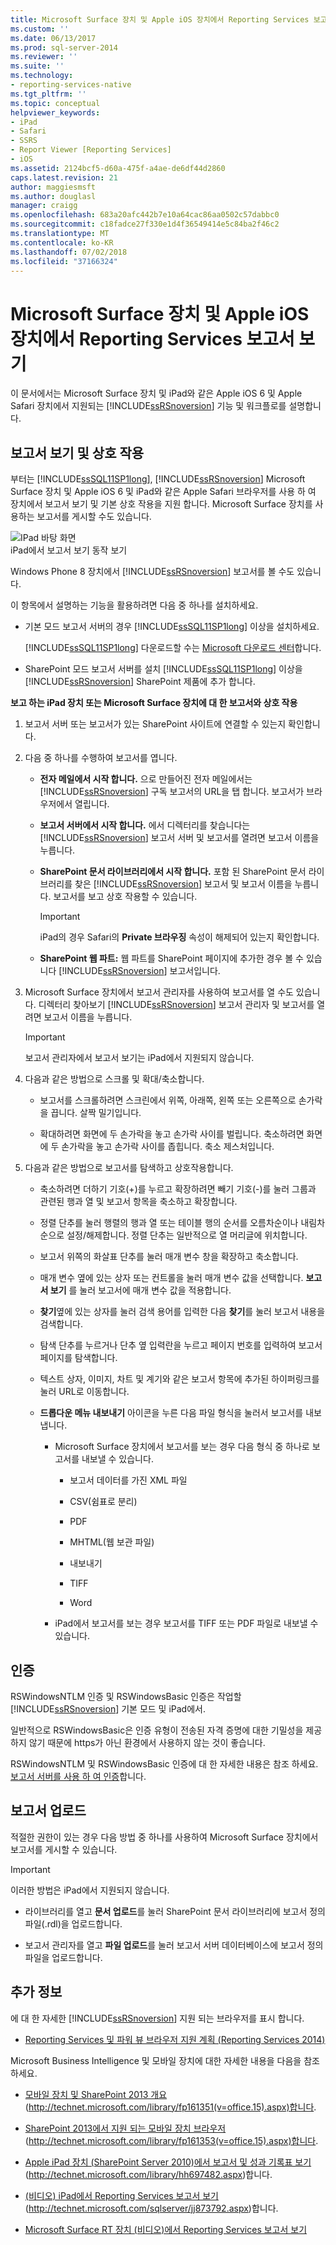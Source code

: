 ```yaml
---
title: Microsoft Surface 장치 및 Apple iOS 장치에서 Reporting Services 보고서 보기 | Microsoft Docs
ms.custom: ''
ms.date: 06/13/2017
ms.prod: sql-server-2014
ms.reviewer: ''
ms.suite: ''
ms.technology:
- reporting-services-native
ms.tgt_pltfrm: ''
ms.topic: conceptual
helpviewer_keywords:
- iPad
- Safari
- SSRS
- Report Viewer [Reporting Services]
- iOS
ms.assetid: 2124bcf5-d60a-475f-a4ae-de6df44d2860
caps.latest.revision: 21
author: maggiesmsft
ms.author: douglasl
manager: craigg
ms.openlocfilehash: 683a20afc442b7e10a64cac86aa0502c57dabbc0
ms.sourcegitcommit: c18fadce27f330e1d4f36549414e5c84ba2f46c2
ms.translationtype: MT
ms.contentlocale: ko-KR
ms.lasthandoff: 07/02/2018
ms.locfileid: "37166324"
---
```

# <a name="view-reporting-services-reports-on-microsoft-surface-devices-and--apple-ios-devices"></a>Microsoft Surface 장치 및 Apple iOS 장치에서 Reporting Services 보고서 보기
  이 문서에서는 Microsoft Surface 장치 및 iPad와 같은 Apple iOS 6 및 Apple Safari 장치에서 지원되는 [!INCLUDE[ssRSnoversion](../includes/ssrsnoversion-md.md)] 기능 및 워크플로를 설명합니다.  
  
## <a name="view-and-interact-with-reports"></a>보고서 보기 및 상호 작용  
 부터는 [!INCLUDE[ssSQL11SP1long](../includes/sssql11sp1long-md.md)], [!INCLUDE[ssRSnoversion](../includes/ssrsnoversion-md.md)] Microsoft Surface 장치 및 Apple iOS 6 및 iPad와 같은 Apple Safari 브라우저를 사용 하 여 장치에서 보고서 보기 및 기본 상호 작용을 지원 합니다. Microsoft Surface 장치를 사용하는 보고서를 게시할 수도 있습니다.  
  
 ![IPad 바탕 화면](media/videothumbnail.jpg "IPad 바탕 화면")  
iPad에서 보고서 보기 동작 보기  
  
 Windows Phone 8 장치에서 [!INCLUDE[ssRSnoversion](../includes/ssrsnoversion-md.md)] 보고서를 볼 수도 있습니다.  
  
 이 항목에서 설명하는 기능을 활용하려면 다음 중 하나를 설치하세요.  
  
-   기본 모드 보고서 서버의 경우 [!INCLUDE[ssSQL11SP1long](../includes/sssql11sp1long-md.md)] 이상을 설치하세요.  
  
     [!INCLUDE[ssSQL11SP1long](../includes/sssql11sp1long-md.md)] 다운로드할 수는 [Microsoft 다운로드 센터](http://www.microsoft.com/download/details.aspx?id=35575)합니다.  
  
-   SharePoint 모드 보고서 서버를 설치 [!INCLUDE[ssSQL11SP1long](../includes/sssql11sp1long-md.md)] 이상을 [!INCLUDE[ssRSnoversion](../includes/ssrsnoversion-md.md)] SharePoint 제품에 추가 합니다.  
  
 **보고 하는 iPad 장치 또는 Microsoft Surface 장치에 대 한 보고서와 상호 작용**  
  
1.  보고서 서버 또는 보고서가 있는 SharePoint 사이트에 연결할 수 있는지 확인합니다.  
  
2.  다음 중 하나를 수행하여 보고서를 엽니다.  
  
    -   **전자 메일에서 시작 합니다.** 으로 만들어진 전자 메일에서는 [!INCLUDE[ssRSnoversion](../includes/ssrsnoversion-md.md)] 구독 보고서의 URL을 탭 합니다. 보고서가 브라우저에서 열립니다.  
  
    -   **보고서 서버에서 시작 합니다.** 에서 디렉터리를 찾습니다는 [!INCLUDE[ssRSnoversion](../includes/ssrsnoversion-md.md)] 보고서 서버 및 보고서를 열려면 보고서 이름을 누릅니다.  
  
    -   **SharePoint 문서 라이브러리에서 시작 합니다.** 포함 된 SharePoint 문서 라이브러리를 찾은 [!INCLUDE[ssRSnoversion](../includes/ssrsnoversion-md.md)] 보고서 및 보고서 이름을 누릅니다. 보고서를 보고 상호 작용할 수 있습니다.  
  
        > [!IMPORTANT]  
        >  iPad의 경우 Safari의 **Private 브라우징** 속성이 해제되어 있는지 확인합니다.  
  
    -   **SharePoint 웹 파트:** 웹 파트를 SharePoint 페이지에 추가한 경우 볼 수 있습니다 [!INCLUDE[ssRSnoversion](../includes/ssrsnoversion-md.md)] 보고서입니다.  
  
3.  Microsoft Surface 장치에서 보고서 관리자를 사용하여 보고서를 열 수도 있습니다. 디렉터리 찾아보기 [!INCLUDE[ssRSnoversion](../includes/ssrsnoversion-md.md)] 보고서 관리자 및 보고서를 열려면 보고서 이름을 누릅니다.  
  
    > [!IMPORTANT]  
    >  보고서 관리자에서 보고서 보기는 iPad에서 지원되지 않습니다.  
  
4.  다음과 같은 방법으로 스크롤 및 확대/축소합니다.  
  
    -   보고서를 스크롤하려면 스크린에서 위쪽, 아래쪽, 왼쪽 또는 오른쪽으로 손가락을 끕니다. 살짝 밀기입니다.  
  
    -   확대하려면 화면에 두 손가락을 놓고 손가락 사이를 벌립니다. 축소하려면 화면에 두 손가락을 놓고 손가락 사이를 좁힙니다. 축소 제스처입니다.  
  
5.  다음과 같은 방법으로 보고서를 탐색하고 상호작용합니다.  
  
    -   축소하려면 더하기 기호(+)를 누르고 확장하려면 빼기 기호(-)를 눌러 그룹과 관련된 행과 열 및 보고서 항목을 축소하고 확장합니다.  
  
    -   정렬 단추를 눌러 행렬의 행과 열 또는 테이블 행의 순서를 오름차순이나 내림차순으로 설정/해제합니다. 정렬 단추는 일반적으로 열 머리글에 위치합니다.  
  
    -   보고서 위쪽의 화살표 단추를 눌러 매개 변수 창을 확장하고 축소합니다.  
  
    -   매개 변수 옆에 있는 상자 또는 컨트롤을 눌러 매개 변수 값을 선택합니다. **보고서 보기** 를 눌러 보고서에 매개 변수 값을 적용합니다.  
  
    -   **찾기**옆에 있는 상자를 눌러 검색 용어를 입력한 다음 **찾기**를 눌러 보고서 내용을 검색합니다.  
  
    -   탐색 단추를 누르거나 단추 옆 입력란을 누르고 페이지 번호를 입력하여 보고서 페이지를 탐색합니다.  
  
    -   텍스트 상자, 이미지, 차트 및 계기와 같은 보고서 항목에 추가된 하이퍼링크를 눌러 URL로 이동합니다.  
  
    -   **드롭다운 메뉴 내보내기** 아이콘을 누른 다음 파일 형식을 눌러서 보고서를 내보냅니다.  
  
        -   Microsoft Surface 장치에서 보고서를 보는 경우 다음 형식 중 하나로 보고서를 내보낼 수 있습니다.  
  
            -   보고서 데이터를 가진 XML 파일  
  
            -   CSV(쉼표로 분리)  
  
            -   PDF  
  
            -   MHTML(웹 보관 파일)  
  
            -   내보내기  
  
            -   TIFF  
  
            -   Word  
  
        -   iPad에서 보고서를 보는 경우 보고서를 TIFF 또는 PDF 파일로 내보낼 수 있습니다.  
  
## <a name="authentication"></a>인증  
 RSWindowsNTLM 인증 및 RSWindowsBasic 인증은 작업할 [!INCLUDE[ssRSnoversion](../includes/ssrsnoversion-md.md)] 기본 모드 및 iPad에서.  
  
 일반적으로 RSWindowsBasic은 인증 유형이 전송된 자격 증명에 대한 기밀성을 제공하지 않기 때문에 https가 아닌 환경에서 사용하지 않는 것이 좋습니다.  
  
 RSWindowsNTLM 및 RSWindowsBasic 인증에 대 한 자세한 내용은 참조 하세요. [보고서 서버를 사용 하 여 인증](security/authentication-with-the-report-server.md)합니다.  
  
## <a name="uploading-reports"></a>보고서 업로드  
 적절한 권한이 있는 경우 다음 방법 중 하나를 사용하여 Microsoft Surface 장치에서 보고서를 게시할 수 있습니다.  
  
> [!IMPORTANT]  
>  이러한 방법은 iPad에서 지원되지 않습니다.  
  
-   라이브러리를 열고 **문서 업로드**를 눌러 SharePoint 문서 라이브러리에 보고서 정의 파일(.rdl)을 업로드합니다.  
  
-   보고서 관리자를 열고 **파일 업로드**를 눌러 보고서 서버 데이터베이스에 보고서 정의 파일을 업로드합니다.  
  
## <a name="additional-information"></a>추가 정보  
 에 대 한 자세한 [!INCLUDE[ssRSnoversion](../includes/ssrsnoversion-md.md)] 지원 되는 브라우저를 표시 합니다.  
  
-   [Reporting Services 및 파워 뷰 브라우저 지원 계획 &#40;Reporting Services 2014&#41;](../../2014/reporting-services/browser-support-for-reporting-services-and-power-view.md)  
  
 Microsoft Business Intelligence 및 모바일 장치에 대한 자세한 내용을 다음을 참조하세요.  
  
-   [모바일 장치 및 SharePoint 2013 개요](http://technet.microsoft.com/library/fp161351\(v=office.15\).aspx) (http://technet.microsoft.com/library/fp161351(v=office.15).aspx)합니다.  
  
-   [SharePoint 2013에서 지원 되는 모바일 장치 브라우저](http://technet.microsoft.com/library/fp161353\(v=office.15\).aspx) (http://technet.microsoft.com/library/fp161353(v=office.15).aspx)합니다.  
  
-   [Apple iPad 장치 (SharePoint Server 2010)에서 보고서 및 성과 기록표 보기](http://technet.microsoft.com/library/hh697482.aspx) (http://technet.microsoft.com/library/hh697482.aspx)합니다.  
  
-   [(비디오) iPad에서 Reporting Services 보고서 보기](http://technet.microsoft.com/sqlserver/jj873792.aspx) (http://technet.microsoft.com/sqlserver/jj873792.aspx)합니다.  
  
-   [Microsoft Surface RT 장치 (비디오)에서 Reporting Services 보고서 보기](http://technet.microsoft.com/sqlserver/dn146017)  
  
  
